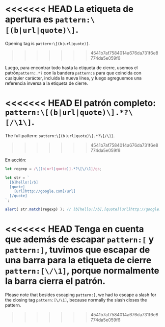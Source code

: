 
<<<<<<< HEAD
La etiqueta de apertura es `pattern:\[(b|url|quote)\]`.
=======
Opening tag is `pattern:\[(b|url|quote)]`.
>>>>>>> 4541b7af7584014a676da731f6e8774da5e059f6

Luego, para encontrar todo hasta la etiqueta de cierre, usemos el patrón`pattern:.*?` con la bandera `pattern:s` para que coincida con cualquier carácter, incluida la nueva línea, y luego agreguemos una referencia inversa a la etiqueta de cierre.

<<<<<<< HEAD
El patrón completo: `pattern:\[(b|url|quote)\].*?\[/\1\]`.
=======
The full pattern: `pattern:\[(b|url|quote)\].*?\[/\1]`.
>>>>>>> 4541b7af7584014a676da731f6e8774da5e059f6

En acción:

```js run
let regexp = /\[(b|url|quote)].*?\[\/\1]/gs;

let str = `
  [b]hello![/b]
  [quote]
    [url]http://google.com[/url]
  [/quote]
`;

alert( str.match(regexp) ); // [b]hello![/b],[quote][url]http://google.com[/url][/quote]
```

<<<<<<< HEAD
Tenga en cuenta que además de escapar `pattern:[` y `pattern:]`, tuvimos que escapar de una barra para la etiqueta de cierre `pattern:[\/\1]`, porque normalmente la barra cierra el patrón.
=======
Please note that besides escaping `pattern:[`, we had to escape a slash for the closing tag `pattern:[\/\1]`, because normally the slash closes the pattern.
>>>>>>> 4541b7af7584014a676da731f6e8774da5e059f6
